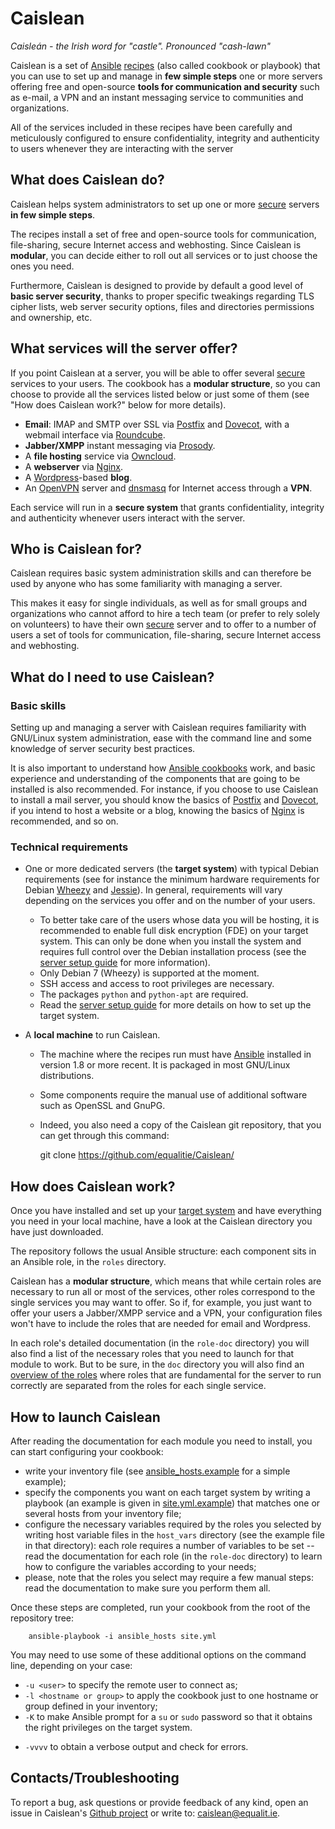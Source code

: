 # Caislean

*Caisleán - the Irish word for "castle". Pronounced "cash-lawn"*

Caislean is a set of [Ansible](https://www.ansible.com)
[recipes](https://docs.ansible.com/ansible/playbooks_intro.html) (also called
cookbook or playbook) that you can use to set up and manage in **few simple
steps** one or more servers offering free and open-source **tools for
communication and security** such as e-mail, a VPN and an instant messaging
service to communities and organizations.

All of the services included in these recipes have been carefully and
meticulously configured to ensure confidentiality, integrity and authenticity
to users whenever they are interacting with the server


## What does Caislean do?

Caislean helps system administrators to set up one or more
[secure](doc/security.md) servers **in few simple steps**.

The recipes install a set of free and open-source tools for communication,
file-sharing, secure Internet access and webhosting. Since Caislean is
**modular**, you can decide either to roll out all services or to just choose
the ones you need.

Furthermore, Caislean is designed to provide by default a good level of **basic
server security**, thanks to proper specific tweakings regarding TLS cipher
lists, web server security options, files and directories permissions and
ownership, etc.


## What services will the server offer?

If you point Caislean at a server, you will be able to offer several
[secure](doc/security.md) services to your users. The cookbook has a **modular
structure**, so you can choose to provide all the services listed below or just
some of them (see "How does Caislean work?" below for more details).

*  **Email**:  IMAP and SMTP over SSL via [Postfix](http://www.postfix.org/) and
   [Dovecot](http://dovecot.org/), with a webmail interface via
   [Roundcube](https://roundcube.net/).
*  **Jabber/XMPP** instant messaging via [Prosody](https://prosody.im/).
*  A **file hosting** service via [Owncloud](https://owncloud.org/).
*  A **webserver** via [Nginx](http://nginx.org/en/).
*  A [Wordpress](https://wordpress.org/)-based **blog**.
*  An [OpenVPN](https://openvpn.net/) server and
   [dnsmasq](http://www.thekelleys.org.uk/dnsmasq/doc.html) for Internet access
   through a **VPN**.

Each service will run in a **secure system** that grants confidentiality, integrity and
authenticity whenever users interact with the server.

## Who is Caislean for?

Caislean requires basic system administration skills and can therefore be used
by anyone who has some familiarity with managing a server.

This makes it easy for single individuals, as well as for small groups and
organizations who cannot afford to hire a tech team (or prefer to rely solely on
volunteers) to have their own [secure](doc/security.md) server and to offer to a
number of users a set of tools for communication, file-sharing, secure Internet
access and webhosting.


## What do I need to use Caislean?


### Basic skills

Setting up and managing a server with Caislean requires familiarity with
GNU/Linux system administration, ease with the command line and some knowledge
of server security best practices.

It is also important to understand how [Ansible
cookbooks](https://docs.ansible.com/ansible/playbooks_intro.html) work, and
basic experience and understanding of the components that are going to be
installed is also recommended. For instance, if you choose to use Caislean to
install a mail server, you should know the basics of
[Postfix](http://www.postfix.org/) and [Dovecot](http://dovecot.org/), if you
intend to host a website or a blog, knowing the basics of
[Nginx](http://nginx.org/en/) is recommended, and so on.


### Technical requirements

*  One or more dedicated servers (the **target system**) with typical Debian
   requirements (see for instance the minimum hardware requirements for Debian
   [Wheezy](https://www.debian.org/releases/wheezy/amd64/ch03s04.html.en) and
   [Jessie](https://www.debian.org/releases/jessie/amd64/ch03s04.html.en)).  In
   general, requirements will vary depending on the services you offer and on
   the number of your users.
    *  To better take care of the users whose data you will be hosting, it is
       recommended to enable full disk encryption (FDE) on your target system.
       This can only be done when you install the system and requires full
       control over the Debian installation process (see the [server setup
       guide](doc/debian7-remote.md) for more information).
    *  Only Debian 7 (Wheezy) is supported at the moment.
    *  SSH access and access to root privileges are necessary.
    *  The packages `python` and `python-apt` are required.
    *  Read the [server setup guide](doc/debian7-remote.md) for more details on
       how to set up the target system.

*  A **local machine** to run Caislean.
    *  The machine where the recipes run must have
       [Ansible](https://www.ansible.com) installed in version 1.8 or more
       recent. It is packaged in most GNU/Linux distributions.
    *  Some components require the manual use of additional software such as
       OpenSSL and GnuPG.
    *  Indeed, you also need a copy of the Caislean git repository, that you can
       get through this command:

	    git clone https://github.com/equalitie/Caislean/


## How does Caislean work?

Once you have installed and set up your [target system](doc/debian7-remote.md)
and have everything you need in your local machine, have a look at the Caislean
directory you have just downloaded.

The repository follows the usual Ansible structure: each component sits in an
Ansible role, in the `roles` directory.

Caislean has a **modular structure**, which means that while certain roles are
necessary to run all or most of the services, other roles correspond to the
single services you may want to offer. So if, for example, you just want to
offer your users a Jabber/XMPP service and a VPN, your configuration files won't
have to include the roles that are needed for email and Wordpress.

In each role's detailed documentation (in the `role-doc` directory) you will
also find a list of the necessary roles that you need to launch for that module
to work. But to be sure, in the `doc` directory you will also find an [overview
of the roles](doc/roles_list.md) where roles that are fundamental for the server
to run correctly are separated from the roles for each single service.


## How to launch Caislean

After reading the documentation for each module you need to install, you can
start configuring your cookbook:

* write your inventory file (see [ansible_hosts.example](ansible_hosts.example)
  for a simple example);
* specify the components you want on each target system by writing a playbook
  (an example is given in [site.yml.example](site.yml.example)) that matches one
  or several hosts from your inventory file;
* configure the necessary variables required by the roles you selected by
  writing host variable files in the `host_vars` directory (see the example file
  in that directory): each role requires a number of variables to be set -- read
  the documentation for each role (in the `role-doc` directory) to learn how to
  configure the variables according to your needs;
* please, note that the roles you select may require a few manual steps: read
  the documentation to make sure you perform them all.

Once these steps are completed, run your cookbook from the root of the
repository tree:

	    ansible-playbook -i ansible_hosts site.yml

You may need to use some of these additional options on the command line,
depending on your case:

- `-u <user>` to specify the remote user to connect as;
- `-l <hostname or group>` to apply the cookbook just to one hostname or group
  defined in your inventory;
- `-K` to make Ansible prompt for a `su` or `sudo` password so that it obtains
  the right privileges on the target system.
* `-vvvv` to obtain a verbose output and check for errors.


## Contacts/Troubleshooting

To report a bug, ask questions or provide feedback of any kind, open an issue in
Caislean's [Github project](https://github.com/equalitie/Caislean/issues) or
write to: caislean@equalit.ie.
